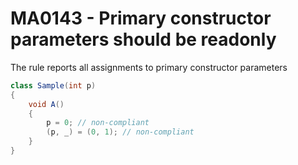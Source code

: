 # MA0143 - Primary constructor parameters should be readonly

The rule reports all assignments to primary constructor parameters

````c#
class Sample(int p)
{
    void A()
    {
        p = 0; // non-compliant
        (p, _) = (0, 1); // non-compliant
    }
}
````
